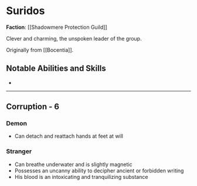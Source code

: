 # Suridos

**Faction**: [[Shadowmere Protection Guild]]

Clever and charming, the unspoken leader of the group.

Originally from [[Bocentia]].
## Notable Abilities and Skills

- 


---
## Corruption - 6

### Demon

- Can detach and reattach hands at feet at will

### Stranger

- Can breathe underwater and is slightly magnetic
- Possesses an uncanny ability to decipher ancient or forbidden writing
- His blood is an intoxicating and tranquilizing substance

